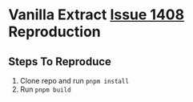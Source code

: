 # Vanilla Extract [Issue 1408] Reproduction

## Steps To Reproduce

1. Clone repo and run `pnpm install`
1. Run `pnpm build`

[issue 1408]: https://github.com/vanilla-extract-css/vanilla-extract/issues/1408
